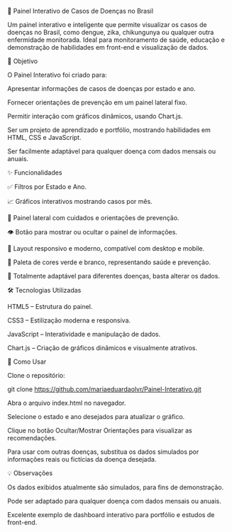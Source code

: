 🦠 Painel Interativo de Casos de Doenças no Brasil

Um painel interativo e inteligente que permite visualizar os casos de doenças no Brasil, como dengue, zika, chikungunya ou qualquer outra enfermidade monitorada. Ideal para monitoramento de saúde, educação e demonstração de habilidades em front-end e visualização de dados.

🎯 Objetivo

O Painel Interativo foi criado para:

Apresentar informações de casos de doenças por estado e ano.

Fornecer orientações de prevenção em um painel lateral fixo.

Permitir interação com gráficos dinâmicos, usando Chart.js.

Ser um projeto de aprendizado e portfólio, mostrando habilidades em HTML, CSS e JavaScript.

Ser facilmente adaptável para qualquer doença com dados mensais ou anuais.

✨ Funcionalidades

✅ Filtros por Estado e Ano.

📈 Gráficos interativos mostrando casos por mês.

📝 Painel lateral com cuidados e orientações de prevenção.

👁️ Botão para mostrar ou ocultar o painel de informações.

📱 Layout responsivo e moderno, compatível com desktop e mobile.

🎨 Paleta de cores verde e branco, representando saúde e prevenção.

🔧 Totalmente adaptável para diferentes doenças, basta alterar os dados.

🛠 Tecnologias Utilizadas

HTML5 – Estrutura do painel.

CSS3 – Estilização moderna e responsiva.

JavaScript – Interatividade e manipulação de dados.

Chart.js – Criação de gráficos dinâmicos e visualmente atrativos.

🚀 Como Usar

Clone o repositório:

git clone https://github.com/mariaeduardaolvr/Painel-Interativo.git


Abra o arquivo index.html no navegador.

Selecione o estado e ano desejados para atualizar o gráfico.

Clique no botão Ocultar/Mostrar Orientações para visualizar as recomendações.

Para usar com outras doenças, substitua os dados simulados por informações reais ou fictícias da doença desejada.

💡 Observações

Os dados exibidos atualmente são simulados, para fins de demonstração.

Pode ser adaptado para qualquer doença com dados mensais ou anuais.

Excelente exemplo de dashboard interativo para portfólio e estudos de front-end.
